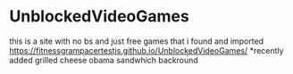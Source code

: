 # UnblockedVideoGames
this is a site with  no bs and just free games that i found and imported
https://fitnessgrampacertestjs.github.io/UnblockedVideoGames/
*recently added grilled cheese obama sandwhich backround
